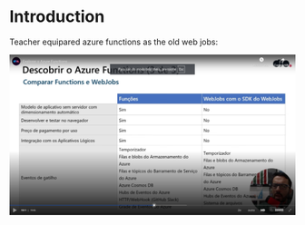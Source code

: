 # Introduction

Teacher equipared azure functions as the old web jobs:

![comparing to web jobs](images/comparing-to-web-jobs.png)
